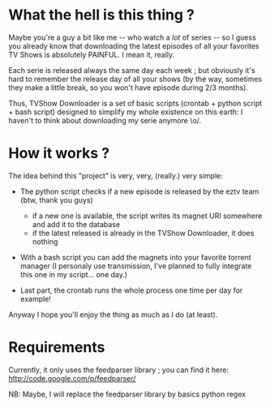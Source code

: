 # What the hell is this thing ?
Maybe you're a guy a bit like me -- who watch a *lot* of series -- so I guess you already know that downloading the latest episodes of all your favorites TV Shows is absolutely PAINFUL. I mean it, really.

Each serie is released always the same day each week ; but obviously it's hard to remember the release day of all your shows (by the way, sometimes they make a little break, so you won't have episode during 2/3 months).

Thus, TVShow Downloader is a set of basic scripts (crontab + python script + bash script) designed
to simplify my whole existence on this earth: I haven't to think about downloading my serie anymore \o/.

# How it works ?
The idea behind this "project" is very, very, (really.) very simple:
* The python script checks if a new episode is released by the eztv team (btw, thank you guys)
    * if a new one is available, the script writes its magnet URI somewhere and add it to the database
    * if the latest released is already in the TVShow Downloader, it does nothing
    
* With a bash script you can add the magnets into your favorite torrent manager (I personaly use transmission, I've planned to fully integrate this one in my script... one day.)

* Last part, the crontab runs the whole process one time per day for example!

Anyway I hope you'll enjoy the thing as much as I do (at least).

# Requirements
Currently, it only uses the feedparser library ; you can find it here:
    http://code.google.com/p/feedparser/

NB: Maybe, I will replace the feedparser library by basics python regex